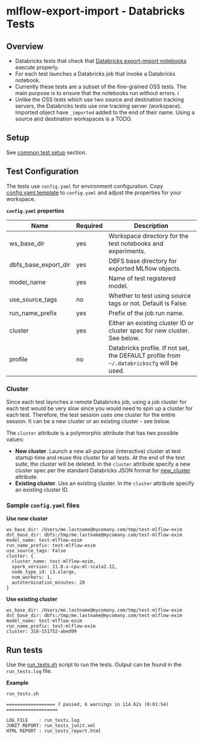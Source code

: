 # mlflow-export-import - Databricks Tests 

## Overview

* Databricks tests that check that [Databricks export-import notebooks](../../databricks_notebooks/README.md) execute properly.
* For each test launches a Databricks job that invoke a Databricks notebook.
* Currently these tests are a subset of the fine-grained OSS tests. The main purpose is to ensure that the notebooks run without errors. i
* Unlike the OSS tests which use two source and destination tracking servers, the Databricks tests use one tracking server (workspace). Imported object have `_imported` added to the end of their name. Using a source and destination workspaces is a TODO.

## Setup

See [common test setup](../README.md#Setup) section.

## Test Configuration

The tests use `config.yaml` for environment configuration.
Copy [config.yaml.template](config.yaml.template) to `config.yaml` and adjust the properties for your workspace.

**`config.yaml` properties**

|Name | Required | Description|
|-----|----------|---------|
| ws_base_dir | yes | Workspace directory for the test notebooks and experiments. |
| dbfs_base_export_dir | yes | DBFS base directory for exported MLflow objects. |
| model_name | yes | Name of test registered model. |
| use_source_tags | no | Whether to test using source tags or not. Default is False. |
| run_name_prefix | yes | Prefix of the job run name. |
| cluster | yes | Either an existing cluster ID or cluster spec for new cluster. See below. |
| profile | no | Databricks profile. If not set, the DEFAULT profile from `~/.databrickscfg` will be used. |


### Cluster

Since each test laynches a remote Databricks job, using a job cluster for each test would be very slow since you would
need to spin up a cluster for each test.
Therefore, the test session uses one cluster for the entire session. It can be a new cluster or an existing cluster - see below.

The `cluster` attribute is a polymorphic attribute that has two possible values:

* **New cluster**. Launch a new all-purpose (interactive) cluster at test startup time and reuse this cluster for all tests. 
At the end of the test suite, the cluster will be deleted.
In the `cluster` attribute specify a new cluster spec per the standard Databricks JSON format for [new_cluster](https://docs.databricks.com/dev-tools/api/latest/clusters.html#create) attribute.
* **Existing cluster**. Use an existing cluster. In the `cluster` attribute specify an existing cluster ID.

### Sample `config.yaml` files

**Use new cluster**

```
ws_base_dir: /Users/me.lastname@mycomany.com/tmp/test-mlflow-exim
dst_base_dir: dbfs:/tmp/me.lastname@mycomany.com/test-mlflow-exim
model_name: test-mlflow-exim
run_name_prefix: test-mlflow-exim
use_source_tags: False
cluster: { 
  cluster_name: test-mlflow-exim,
  spark_version: 11.0.x-cpu-ml-scala2.12,
  node_type_id: i3.xlarge,
  num_workers: 1,
  autotermination_minutes: 20
}
```
**Use existing cluster**
```
ws_base_dir: /Users/me.lastname@mycomany.com/tmp/test-mlflow-exim
dst_base_dir: dbfs:/tmp/me.lastname@mycomany.com/test-mlflow-exim
model_name: test-mlflow-exim
run_name_prefix: test-mlflow-exim
cluster: 318-151752-abed99
```

## Run tests

Use the [run_tests.sh](run_tests.sh) script to run the tests. Output can be found in the `run_tests.log` file.

**Example**
```
run_tests.sh 
```
```
================== 7 passed, 6 warnings in 114.62s (0:01:54) ===================

LOG_FILE    : run_tests.log
JUNIT REPORT: run_tests_junit.xml
HTML REPORT : run_tests_report.html

```
